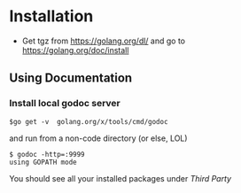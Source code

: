 # Installation
- Get tgz from  https://golang.org/dl/ and go to https://golang.org/doc/install

## Using Documentation

### Install local godoc server

```
$go get -v  golang.org/x/tools/cmd/godoc
```

and run from a non-code directory (or else, LOL)

```
$ godoc -http=:9999
using GOPATH mode
```

You should see all your installed packages under *Third Party*
